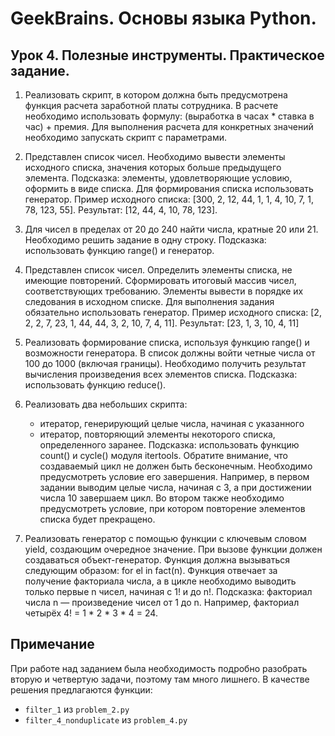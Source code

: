 # GeekBrains. Основы языка Python.
## Урок 4. Полезные инструменты. Практическое задание.

1. Реализовать скрипт, в котором должна быть предусмотрена
функция расчета заработной платы сотрудника.
В расчете необходимо использовать формулу:
(выработка в часах * ставка в час) + премия.
Для выполнения расчета для конкретных значений
необходимо запускать скрипт с параметрами.

2. Представлен список чисел.
Необходимо вывести элементы исходного списка,
значения которых больше предыдущего элемента.
Подсказка: элементы, удовлетворяющие условию,
оформить в виде списка.
Для формирования списка использовать генератор.
Пример исходного списка: [300, 2, 12, 44, 1, 1, 4, 10, 7, 1, 78, 123, 55].
Результат: [12, 44, 4, 10, 78, 123].

3. Для чисел в пределах от 20 до 240 найти числа, кратные 20 или 21.
Необходимо решить задание в одну строку.
Подсказка: использовать функцию range() и генератор.

4. Представлен список чисел.
Определить элементы списка, не имеющие повторений.
Сформировать итоговый массив чисел, соответствующих требованию.
Элементы вывести в порядке их следования в исходном списке.
Для выполнения задания обязательно использовать генератор.
Пример исходного списка: [2, 2, 2, 7, 23, 1, 44, 44, 3, 2, 10, 7, 4, 11].
Результат: [23, 1, 3, 10, 4, 11]

5. Реализовать формирование списка,
используя функцию range() и возможности генератора.
В список должны войти четные числа от 100 до 1000 (включая границы).
Необходимо получить результат вычисления произведения всех элементов списка.
Подсказка: использовать функцию reduce().

6. Реализовать два небольших скрипта:
    - итератор, генерирующий целые числа, начиная с указанного
    - итератор, повторяющий элементы некоторого списка, определенного заранее.
Подсказка: использовать функцию count() и cycle() модуля itertools.
Обратите внимание, что создаваемый цикл не должен быть бесконечным.
Необходимо предусмотреть условие его завершения.
Например, в первом задании выводим целые числа, начиная с 3,
а при достижении числа 10 завершаем цикл.
Во втором также необходимо предусмотреть условие,
при котором повторение элементов списка будет прекращено.

7. Реализовать генератор с помощью функции с ключевым словом yield,
создающим очередное значение.
При вызове функции должен создаваться объект-генератор.
Функция должна вызываться следующим образом: for el in fact(n).
Функция отвечает за получение факториала числа,
а в цикле необходимо выводить только первые n чисел, начиная с 1! и до n!.
Подсказка: факториал числа n — произведение чисел от 1 до n.
Например, факториал четырёх 4! = 1 * 2 * 3 * 4 = 24.

## Примечание
При работе над заданием была необходимость
подробно разобрать вторую и четвертую задачи,
поэтому там много лишнего.
В качестве решения предлагаются функции:
 - `filter_1` из `problem_2.py`
 - `filter_4_nonduplicate` из `problem_4.py`
